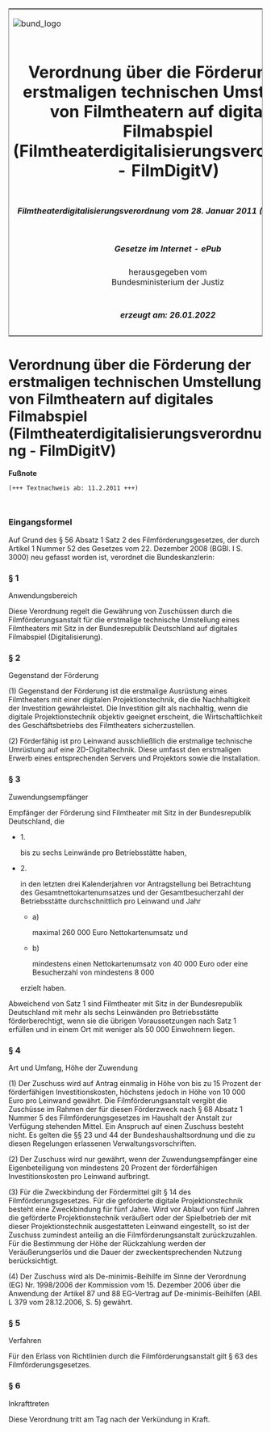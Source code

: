 <span id="DECKBLATT.html"></span>

<table border="0" frame="border" width="100%">

<tr valign="top">

<td align="left">

![bund\_logo](BfJ_2021_Web_de_de.gif)

</td>

<td align="right">

 

</td>

</tr>

<tr align="center" valign="middle">

<td colspan="2">

# Verordnung über die Förderung der erstmaligen technischen Umstellung von Filmtheatern auf digitales Filmabspiel (Filmtheaterdigitalisierungsverordnung - FilmDigitV)

</td>

</tr>

<tr align="center" valign="middle">

<td colspan="2">

##### Filmtheaterdigitalisierungsverordnung vom 28. Januar 2011 (BGBl. I S. 125)

</td>

</tr>

<tr align="center" valign="middle">

<td colspan="2">

  
  

##### Gesetze im Internet - ePub  
  
herausgegeben vom  
Bundesministerium der Justiz

</td>

</tr>

<tr align="center" valign="bottom">

<td colspan="2">

  
  

##### erzeugt am: 26.01.2022

</td>

</tr>

</table>

<span id="BJNR012500011.html"></span>

# Verordnung über die Förderung der erstmaligen technischen Umstellung von Filmtheatern auf digitales Filmabspiel (Filmtheaterdigitalisierungsverordnung - FilmDigitV)

<div>

  
**Fußnote**

<div class="jnhtml">

<div>

<div class="jurAbsatz">

  

``` 
(+++ Textnachweis ab: 11.2.2011 +++)

 
```

</div>

</div>

</div>

</div>

<span id="BJNR012500011BJNE000100000.html"></span>

### Eingangsformel  

<div>

<div class="jnhtml">

<div>

<div class="jurAbsatz">

Auf Grund des § 56 Absatz 1 Satz 2 des Filmförderungsgesetzes, der durch
Artikel 1 Nummer 52 des Gesetzes vom 22. Dezember 2008 (BGBl. I S. 3000)
neu gefasst worden ist, verordnet die Bundeskanzlerin:

</div>

</div>

</div>

</div>

<span id="BJNR012500011BJNE000200000.html"></span>

### § 1  
Anwendungsbereich

<div>

<div class="jnhtml">

<div>

<div class="jurAbsatz">

Diese Verordnung regelt die Gewährung von Zuschüssen durch die
Filmförderungsanstalt für die erstmalige technische Umstellung eines
Filmtheaters mit Sitz in der Bundesrepublik Deutschland auf digitales
Filmabspiel (Digitalisierung).

</div>

</div>

</div>

</div>

<span id="BJNR012500011BJNE000300000.html"></span>

### § 2  
Gegenstand der Förderung

<div>

<div class="jnhtml">

<div>

<div class="jurAbsatz">

(1) Gegenstand der Förderung ist die erstmalige Ausrüstung eines
Filmtheaters mit einer digitalen Projektionstechnik, die die
Nachhaltigkeit der Investition gewährleistet. Die Investition gilt als
nachhaltig, wenn die digitale Projektionstechnik objektiv geeignet
erscheint, die Wirtschaftlichkeit des Geschäftsbetriebs des Filmtheaters
sicherzustellen.

</div>

<div class="jurAbsatz">

(2) Förderfähig ist pro Leinwand ausschließlich die erstmalige
technische Umrüstung auf eine 2D-Digitaltechnik. Diese umfasst den
erstmaligen Erwerb eines entsprechenden Servers und Projektors sowie die
Installation.

</div>

</div>

</div>

</div>

<span id="BJNR012500011BJNE000400000.html"></span>

### § 3  
Zuwendungsempfänger

<div>

<div class="jnhtml">

<div>

<div class="jurAbsatz">

Empfänger der Förderung sind Filmtheater mit Sitz in der Bundesrepublik
Deutschland, die

  - 1\.
    
    <div>
    
    bis zu sechs Leinwände pro Betriebsstätte haben,
    
    </div>

  - 2\.
    
    <div>
    
    in den letzten drei Kalenderjahren vor Antragstellung bei
    Betrachtung des Gesamtnettokartenumsatzes und der Gesamtbesucherzahl
    der Betriebsstätte durchschnittlich pro Leinwand und Jahr
    
      - a)
        
        <div>
        
        maximal 260 000 Euro Nettokartenumsatz und
        
        </div>
    
      - b)
        
        <div>
        
        mindestens einen Nettokartenumsatz von 40 000 Euro oder eine
        Besucherzahl von mindestens
        <span style="white-space: nowrap">8 000</span>
        
        </div>
    
    erzielt haben.
    
    </div>

Abweichend von Satz 1 sind Filmtheater mit Sitz in der Bundesrepublik
Deutschland mit mehr als sechs Leinwänden pro Betriebsstätte
förderberechtigt, wenn sie die übrigen Voraussetzungen nach Satz 1
erfüllen und in einem Ort mit weniger als 50 000 Einwohnern liegen.

</div>

</div>

</div>

</div>

<span id="BJNR012500011BJNE000500000.html"></span>

### § 4  
Art und Umfang, Höhe der Zuwendung

<div>

<div class="jnhtml">

<div>

<div class="jurAbsatz">

(1) Der Zuschuss wird auf Antrag einmalig in Höhe von bis zu 15 Prozent
der förderfähigen Investitionskosten, höchstens jedoch in Höhe von
10 000 Euro pro Leinwand gewährt. Die Filmförderungsanstalt vergibt die
Zuschüsse im Rahmen der für diesen Förderzweck nach § 68 Absatz 1 Nummer
5 des Filmförderungsgesetzes im Haushalt der Anstalt zur Verfügung
stehenden Mittel. Ein Anspruch auf einen Zuschuss besteht nicht. Es
gelten die §§ 23 und 44 der Bundeshaushaltsordnung und die zu diesen
Regelungen erlassenen Verwaltungsvorschriften.

</div>

<div class="jurAbsatz">

(2) Der Zuschuss wird nur gewährt, wenn der Zuwendungsempfänger eine
Eigenbeteiligung von mindestens 20 Prozent der förderfähigen
Investitionskosten pro Leinwand aufbringt.

</div>

<div class="jurAbsatz">

(3) Für die Zweckbindung der Fördermittel gilt § 14 des
Filmförderungsgesetzes. Für die geförderte digitale Projektionstechnik
besteht eine Zweckbindung für fünf Jahre. Wird vor Ablauf von fünf
Jahren die geförderte Projektionstechnik veräußert oder der Spielbetrieb
der mit dieser Projektionstechnik ausgestatteten Leinwand eingestellt,
so ist der Zuschuss zumindest anteilig an die Filmförderungsanstalt
zurückzuzahlen. Für die Bestimmung der Höhe der Rückzahlung werden der
Veräußerungserlös und die Dauer der zweckentsprechenden Nutzung
berücksichtigt.

</div>

<div class="jurAbsatz">

(4) Der Zuschuss wird als De-minimis-Beihilfe im Sinne der Verordnung
(EG) Nr. 1998/2006 der Kommission vom 15. Dezember 2006 über die
Anwendung der Artikel 87 und 88 EG-Vertrag auf De-minimis-Beihilfen
(ABl. L 379 vom 28.12.2006, S. 5) gewährt.

</div>

</div>

</div>

</div>

<span id="BJNR012500011BJNE000600000.html"></span>

### § 5  
Verfahren

<div>

<div class="jnhtml">

<div>

<div class="jurAbsatz">

Für den Erlass von Richtlinien durch die Filmförderungsanstalt gilt § 63
des Filmförderungsgesetzes.

</div>

</div>

</div>

</div>

<span id="BJNR012500011BJNE000700000.html"></span>

### § 6  
Inkrafttreten

<div>

<div class="jnhtml">

<div>

<div class="jurAbsatz">

Diese Verordnung tritt am Tag nach der Verkündung in Kraft.

</div>

</div>

</div>

</div>

